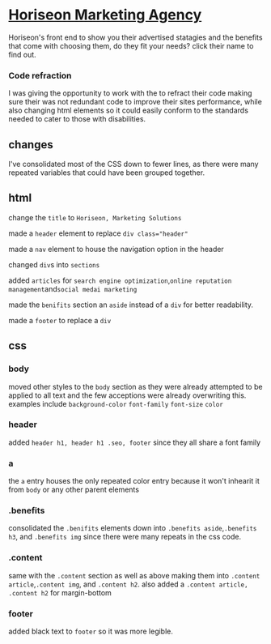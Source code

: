 # [Horiseon Marketing Agency](https://drkeck.github.io/Horiseon-Social-solutions/)
Horiseon's front end to show you their advertised statagies and the benefits that come with choosing them, do they fit your needs? click their name to find out.

### Code refraction
I was giving the opportunity to work with the to refract their code making sure their was not redundant code to improve their sites performance, while also changing html elements so it could easily conform to the standards needed to cater to those with disabilities.



## changes
I've consolidated most of the CSS down to fewer lines, as there were many repeated variables that could have been grouped together.

## html

change the `title` to `Horiseon, Marketing Solutions`

made a `header` element to replace `div class="header"`

made a `nav` element to house the navigation option in the header

changed `div`s into `sections`

added `articles` for `search engine optimization`,`online reputation management`and`social medai marketing`

made the `benifits` section an `aside` instead of a `div` for better readability.

made a `footer` to replace a `div`

## css

### body
moved other styles to the `body` section as they were already attempted to be applied to all text and the few acceptions were already overwriting this. examples include
`background-color`
`font-family` 
`font-size` 
`color`

### header
added `header h1, header h1 .seo, footer` since they all share a font family

### a
the `a` entry houses the only repeated color entry because it won't inhearit it from `body` or any other parent elements

### .benefits
consolidated the `.benifits` elements down into `.benefits aside`,`.benefits h3`, and `.benefits img` since there were many repeats in the css code.

### .content
same with the `.content` section as well as above making them into `.content article`,`.content img`, and `.content h2`. also added a `.content article, .content h2` for margin-bottom

### footer
added black text to `footer` so it was more legible.
